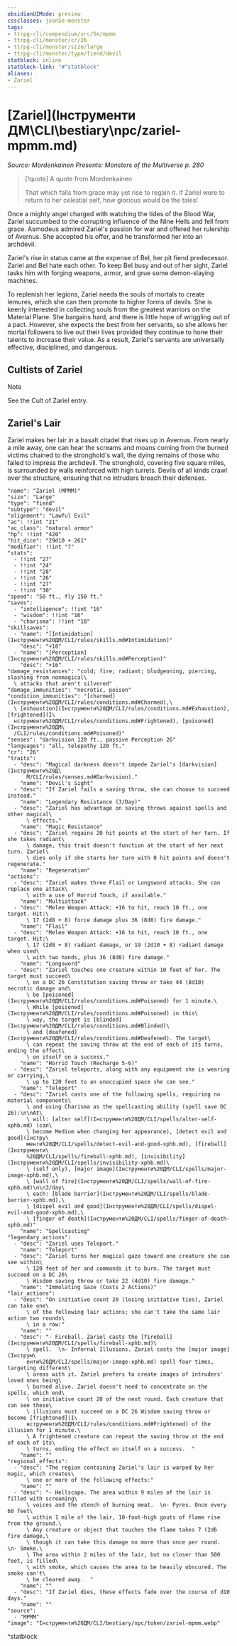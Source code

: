 ```yaml
---
obsidianUIMode: preview
cssclasses: json5e-monster
tags:
- ttrpg-cli/compendium/src/5e/mpmm
- ttrpg-cli/monster/cr/26
- ttrpg-cli/monster/size/large
- ttrpg-cli/monster/type/fiend/devil
statblock: inline
statblock-link: "#^statblock"
aliases:
- Zariel
---
```

# [Zariel](Інструменти ДМ\CLI\bestiary\npc/zariel-mpmm.md)
*Source: Mordenkainen Presents: Monsters of the Multiverse p. 280*  

> [!quote] A quote from Mordenkainen  
> 
> That which falls from grace may yet rise to regain it. If Zariel were to return to her celestial self, how glorious would be the tales!

Once a mighty angel charged with watching the tides of the Blood War, Zariel succumbed to the corrupting influence of the Nine Hells and fell from grace. Asmodeus admired Zariel's passion for war and offered her rulership of Avernus. She accepted his offer, and he transformed her into an archdevil.

Zariel's rise in status came at the expense of Bel, her pit fiend predecessor. Zariel and Bel hate each other. To keep Bel busy and out of her sight, Zariel tasks him with forging weapons, armor, and grue some demon-slaying machines.

To replenish her legions, Zariel needs the souls of mortals to create lemures, which she can then promote to higher forms of devils. She is keenly interested in collecting souls from the greatest warriors on the Material Plane. She bargains hard, and there is little hope of wriggling out of a pact. However, she expects the best from her servants, so she allows her mortal followers to live out their lives provided they continue to hone their talents to increase their value. As a result, Zariel's servants are universally effective, disciplined, and dangerous.

## Cultists of Zariel

> [!note]
> See the Cult of Zariel entry.

## Zariel's Lair

Zariel makes her lair in a basalt citadel that rises up in Avernus. From nearly a mile away, one can hear the screams and moans coming from the burned victims chained to the stronghold's wall, the dying remains of those who failed to impress the archdevil. The stronghold, covering five square miles, is surrounded by walls reinforced with high turrets. Devils of all kinds crawl over the structure, ensuring that no intruders breach their defenses.

```statblock
"name": "Zariel (MPMM)"
"size": "Large"
"type": "fiend"
"subtype": "devil"
"alignment": "Lawful Evil"
"ac": !!int "21"
"ac_class": "natural armor"
"hp": !!int "420"
"hit_dice": "29d10 + 261"
"modifier": !!int "7"
"stats":
  - !!int "27"
  - !!int "24"
  - !!int "28"
  - !!int "26"
  - !!int "27"
  - !!int "30"
"speed": "50 ft., fly 150 ft."
"saves":
  - "intelligence": !!int "16"
  - "wisdom": !!int "16"
  - "charisma": !!int "18"
"skillsaves":
  - "name": "[Intimidation](Інструменти%20ДМ/CLI/rules/skills.md#Intimidation)"
    "desc": "+18"
  - "name": "[Perception](Інструменти%20ДМ/CLI/rules/skills.md#Perception)"
    "desc": "+16"
"damage_resistances": "cold; fire; radiant; bludgeoning, piercing, slashing from nonmagical\
  \ attacks that aren't silvered"
"damage_immunities": "necrotic, poison"
"condition_immunities": "[charmed](Інструменти%20ДМ/CLI/rules/conditions.md#Charmed),\
  \ [exhaustion](Інструменти%20ДМ/CLI/rules/conditions.md#Exhaustion), [frightened](І\
  нструменти%20ДМ/CLI/rules/conditions.md#Frightened), [poisoned](Інструменти%20ДМ\
  /CLI/rules/conditions.md#Poisoned)"
"senses": "darkvision 120 ft., passive Perception 26"
"languages": "all, telepathy 120 ft."
"cr": "26"
"traits":
  - "desc": "Magical darkness doesn't impede Zariel's [darkvision](Інструменти%20Д\
      М/CLI/rules/senses.md#Darkvision)."
    "name": "Devil's Sight"
  - "desc": "If Zariel fails a saving throw, she can choose to succeed instead."
    "name": "Legendary Resistance (3/Day)"
  - "desc": "Zariel has advantage on saving throws against spells and other magical\
      \ effects."
    "name": "Magic Resistance"
  - "desc": "Zariel regains 20 hit points at the start of her turn. If she takes radiant\
      \ damage, this trait doesn't function at the start of her next turn. Zariel\
      \ dies only if she starts her turn with 0 hit points and doesn't regenerate."
    "name": "Regeneration"
"actions":
  - "desc": "Zariel makes three Flail or Longsword attacks. She can replace one attack\
      \ with a use of Horrid Touch, if available."
    "name": "Multiattack"
  - "desc": "Melee Weapon Attack: +16 to hit, reach 10 ft., one target. Hit:\
      \ 17 (2d8 + 8) force damage plus 36 (8d8) fire damage."
    "name": "Flail"
  - "desc": "Melee Weapon Attack: +16 to hit, reach 10 ft., one target. Hit:\
      \ 17 (2d8 + 8) radiant damage, or 19 (2d10 + 8) radiant damage when used\
      \ with two hands, plus 36 (8d8) fire damage."
    "name": "Longsword"
  - "desc": "Zariel touches one creature within 10 feet of her. The target must succeed\
      \ on a DC 26 Constitution saving throw or take 44 (8d10) necrotic damage and\
      \ be [poisoned](Інструменти%20ДМ/CLI/rules/conditions.md#Poisoned) for 1 minute.\
      \ While [poisoned](Інструменти%20ДМ/CLI/rules/conditions.md#Poisoned) in this\
      \ way, the target is [blinded](Інструменти%20ДМ/CLI/rules/conditions.md#Blinded)\
      \ and [deafened](Інструменти%20ДМ/CLI/rules/conditions.md#Deafened). The target\
      \ can repeat the saving throw at the end of each of its turns, ending the effect\
      \ on itself on a success."
    "name": "Horrid Touch (Recharge 5-6)"
  - "desc": "Zariel teleports, along with any equipment she is wearing or carrying,\
      \ up to 120 feet to an unoccupied space she can see."
    "name": "Teleport"
  - "desc": "Zariel casts one of the following spells, requiring no material components\
      \ and using Charisma as the spellcasting ability (spell save DC 26):\n\nAt\
      \ will: [alter self](Інструменти%20ДМ/CLI/spells/alter-self-xphb.md) (can\
      \ become Medium when changing her appearance), [detect evil and good](Інстру\
      менти%20ДМ/CLI/spells/detect-evil-and-good-xphb.md), [fireball](Інструменти\
      %20ДМ/CLI/spells/fireball-xphb.md), [invisibility](Інструменти%20ДМ/CLI/spells/invisibility-xphb.md)\
      \ (self only), [major image](Інструменти%20ДМ/CLI/spells/major-image-xphb.md),\
      \ [wall of fire](Інструменти%20ДМ/CLI/spells/wall-of-fire-xphb.md)\n\n3/day\
      \ each: [blade barrier](Інструменти%20ДМ/CLI/spells/blade-barrier-xphb.md),\
      \ [dispel evil and good](Інструменти%20ДМ/CLI/spells/dispel-evil-and-good-xphb.md),\
      \ [finger of death](Інструменти%20ДМ/CLI/spells/finger-of-death-xphb.md)"
    "name": "Spellcasting"
"legendary_actions":
  - "desc": "Zariel uses Teleport."
    "name": "Teleport"
  - "desc": "Zariel turns her magical gaze toward one creature she can see within\
      \ 120 feet of her and commands it to burn. The target must succeed on a DC 26\
      \ Wisdom saving throw or take 22 (4d10) fire damage."
    "name": "Immolating Gaze (Costs 2 Actions)"
"lair_actions":
  - "desc": "On initiative count 20 (losing initiative ties), Zariel can take one\
      \ of the following lair actions; she can't take the same lair action two rounds\
      \ in a row:"
    "name": ""
  - "desc": "- Fireball. Zariel casts the [fireball](Інструменти%20ДМ/CLI/spells/fireball-xphb.md)\
      \ spell.  \n- Infernal Illusions. Zariel casts the [major image](Інструм\
      енти%20ДМ/CLI/spells/major-image-xphb.md) spell four times, targeting different\
      \ areas with it. Zariel prefers to create images of intruders' loved ones being\
      \ burned alive. Zariel doesn't need to concentrate on the spells, which end\
      \ on initiative count 20 of the next round. Each creature that can see these\
      \ illusions must succeed on a DC 26 Wisdom saving throw or become [frightened](І\
      нструменти%20ДМ/CLI/rules/conditions.md#Frightened) of the illusion for 1 minute.\
      \ A frightened creature can repeat the saving throw at the end of each of its\
      \ turns, ending the effect on itself on a success.  "
    "name": ""
"regional_effects":
  - "desc": "The region containing Zariel's lair is warped by her magic, which creates\
      \ one or more of the following effects:"
    "name": ""
  - "desc": "- Hellscape. The area within 9 miles of the lair is filled with screaming\
      \ voices and the stench of burning meat.  \n- Pyres. Once every 60 feet\
      \ within 1 mile of the lair, 10-foot-high gouts of flame rise from the ground.\
      \ Any creature or object that touches the flame takes 7 (2d6 fire damage,\
      \ though it can take this damage no more than once per round.  \n- Smoke.\
      \ The area within 2 miles of the lair, but no closer than 500 feet, is filled\
      \ with smoke, which causes the area to be heavily obscured. The smoke can't\
      \ be cleared away.  "
    "name": ""
  - "desc": "If Zariel dies, these effects fade over the course of d10 days."
    "name": ""
"source":
  - "MPMM"
"image": "Інструменти%20ДМ/CLI/bestiary/npc/token/zariel-mpmm.webp"
```
^statblock